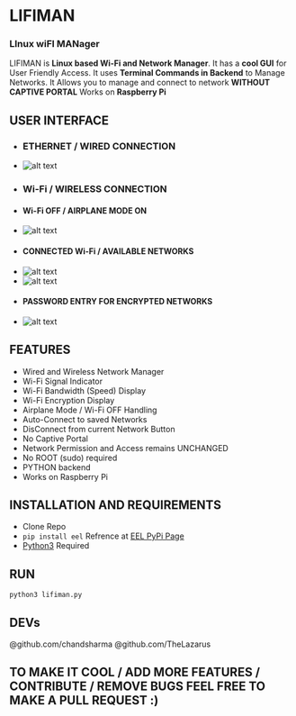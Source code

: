 # **LIFIMAN**
### **LI**nux wi**FI MAN**ager
LIFIMAN is **Linux based Wi-Fi and Network Manager**. It has a **cool GUI** for User Friendly Access. It uses **Terminal Commands in Backend** to Manage Networks. It Allows you to manage and connect to network **WITHOUT CAPTIVE PORTAL**
Works on **Raspberry Pi**

## USER INTERFACE
- ### ETHERNET / WIRED CONNECTION
 - ![alt text](https://github.com/chandsharma/LiFiMan/blob/main/Readme_resources/ethernet_menu.png?raw=true)
- ### Wi-Fi / WIRELESS CONNECTION
 - #### Wi-Fi OFF / AIRPLANE MODE ON
  - ![alt text](https://github.com/chandsharma/LiFiMan/blob/main/Readme_resources/wifi_off_airplanemode.png?raw=true)
 - #### CONNECTED Wi-Fi / AVAILABLE NETWORKS
  - ![alt text](https://github.com/chandsharma/LiFiMan/blob/main/Readme_resources/wifi_main_connected.png?raw=true)
  - ![alt text](https://github.com/chandsharma/LiFiMan/blob/main/Readme_resources/signal_indicator.png?raw=true)
 - #### PASSWORD ENTRY FOR ENCRYPTED NETWORKS
  - ![alt text](https://github.com/chandsharma/LiFiMan/blob/main/Readme_resources/encryption_password.png?raw=true)
  
## FEATURES
- Wired and Wireless Network Manager
- Wi-Fi Signal Indicator
- Wi-Fi Bandwidth (Speed) Display
- Wi-Fi Encryption Display
- Airplane Mode / Wi-Fi OFF Handling
- Auto-Connect to saved Networks
- DisConnect from current Network Button
- No Captive Portal
- Network Permission and Access remains UNCHANGED
- No ROOT (sudo) required
- PYTHON backend
- Works on Raspberry Pi

## INSTALLATION AND REQUIREMENTS
- Clone Repo
- `pip install eel` Refrence at [EEL PyPi Page](https://pypi.org/project/Eel/#:~:text=Eel%20is%20a%20little%20Python,from%20Javascript%2C%20and%20vice%20versa.)
- [Python3](https://www.python.org/) Required

## RUN
`python3 lifiman.py`

## DEVs
@github.com/chandsharma
@github.com/TheLazarus

## TO MAKE IT COOL / ADD MORE FEATURES / CONTRIBUTE / REMOVE BUGS FEEL FREE TO MAKE A PULL REQUEST :) 
